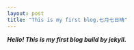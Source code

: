 ```yaml
---
layout: post
title: "This is my first blog.七月七日晴"
---
```


***Hello! This is my first blog build by jekyll.***
